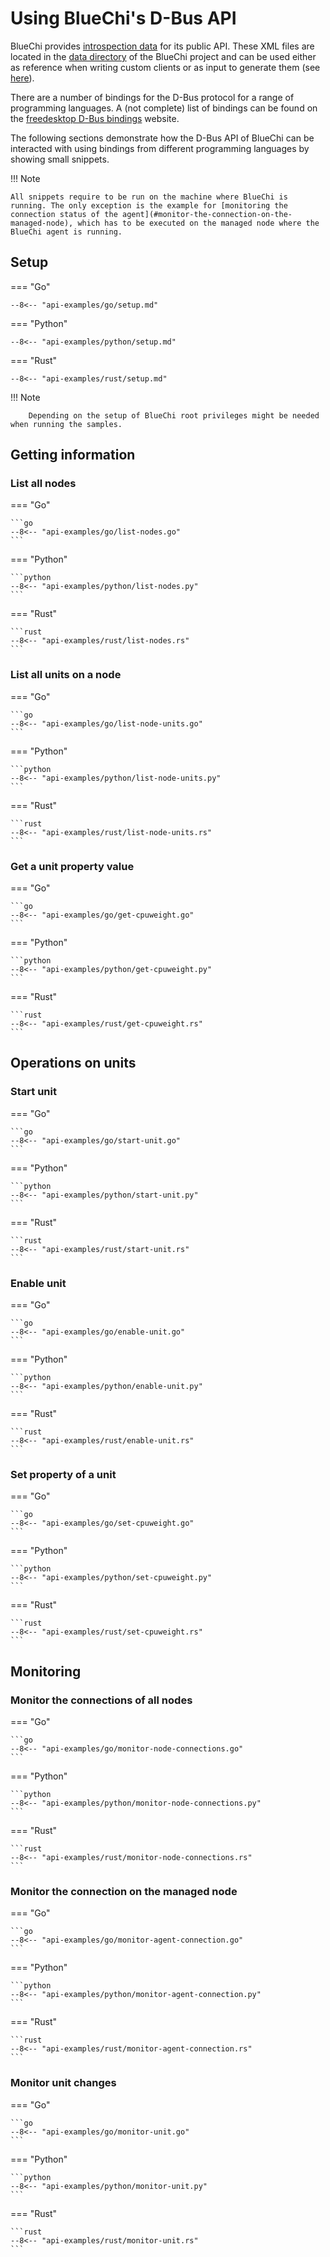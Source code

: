 <!-- markdownlint-disable-file MD013 -->
# Using BlueChi's D-Bus API

BlueChi provides [introspection data](https://dbus.freedesktop.org/doc/dbus-specification.html#introspection-format) for its public API. These XML files are located in the [data directory](https://github.com/eclipse-bluechi/bluechi/tree/main/data) of the BlueChi project and can be used either as reference when writing custom clients or as input to generate them (see [here](./client_generation.md)).

There are a number of bindings for the D-Bus protocol for a range of programming languages. A (not complete) list of bindings can be found on the [freedesktop D-Bus bindings](https://www.freedesktop.org/wiki/Software/DBusBindings/) website.

The following sections demonstrate how the D-Bus API of BlueChi can be interacted with using bindings from different programming languages by showing small snippets.

!!! Note

    All snippets require to be run on the machine where BlueChi is running. The only exception is the example for [monitoring the connection status of the agent](#monitor-the-connection-on-the-managed-node), which has to be executed on the managed node where the BlueChi agent is running.

## Setup

=== "Go"

    --8<-- "api-examples/go/setup.md"

=== "Python"

    --8<-- "api-examples/python/setup.md"

=== "Rust"

    --8<-- "api-examples/rust/setup.md"

!!! Note

        Depending on the setup of BlueChi root privileges might be needed when running the samples.

## Getting information

### List all nodes

=== "Go"

    ```go
    --8<-- "api-examples/go/list-nodes.go"
    ```

=== "Python"

    ```python
    --8<-- "api-examples/python/list-nodes.py"
    ```

=== "Rust"

    ```rust
    --8<-- "api-examples/rust/list-nodes.rs"
    ```

### List all units on a node

=== "Go"

    ```go
    --8<-- "api-examples/go/list-node-units.go"
    ```

=== "Python"

    ```python
    --8<-- "api-examples/python/list-node-units.py"
    ```

=== "Rust"

    ```rust
    --8<-- "api-examples/rust/list-node-units.rs"
    ```

### Get a unit property value

=== "Go"

    ```go
    --8<-- "api-examples/go/get-cpuweight.go"
    ```

=== "Python"

    ```python
    --8<-- "api-examples/python/get-cpuweight.py"
    ```

=== "Rust"

    ```rust
    --8<-- "api-examples/rust/get-cpuweight.rs"
    ```

## Operations on units

### Start unit

=== "Go"

    ```go
    --8<-- "api-examples/go/start-unit.go"
    ```

=== "Python"

    ```python
    --8<-- "api-examples/python/start-unit.py"
    ```

=== "Rust"

    ```rust
    --8<-- "api-examples/rust/start-unit.rs"
    ```

### Enable unit

=== "Go"

    ```go
    --8<-- "api-examples/go/enable-unit.go"
    ```

=== "Python"

    ```python
    --8<-- "api-examples/python/enable-unit.py"
    ```

=== "Rust"

    ```rust
    --8<-- "api-examples/rust/enable-unit.rs"
    ```

### Set property of a unit

=== "Go"

    ```go
    --8<-- "api-examples/go/set-cpuweight.go"
    ```

=== "Python"

    ```python
    --8<-- "api-examples/python/set-cpuweight.py"
    ```

=== "Rust"

    ```rust
    --8<-- "api-examples/rust/set-cpuweight.rs"
    ```

## Monitoring

### Monitor the connections of all nodes

=== "Go"

    ```go
    --8<-- "api-examples/go/monitor-node-connections.go"
    ```

=== "Python"

    ```python
    --8<-- "api-examples/python/monitor-node-connections.py"
    ```

=== "Rust"

    ```rust
    --8<-- "api-examples/rust/monitor-node-connections.rs"
    ```

### Monitor the connection on the managed node

=== "Go"

    ```go
    --8<-- "api-examples/go/monitor-agent-connection.go"
    ```

=== "Python"

    ```python
    --8<-- "api-examples/python/monitor-agent-connection.py"
    ```

=== "Rust"

    ```rust
    --8<-- "api-examples/rust/monitor-agent-connection.rs"
    ```

### Monitor unit changes

=== "Go"

    ```go
    --8<-- "api-examples/go/monitor-unit.go"
    ```

=== "Python"

    ```python
    --8<-- "api-examples/python/monitor-unit.py"
    ```

=== "Rust"

    ```rust
    --8<-- "api-examples/rust/monitor-unit.rs"
    ```
